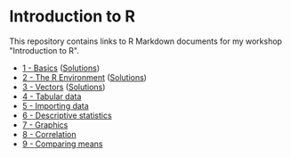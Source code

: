 Introduction to R
=================

This repository contains links to R Markdown documents for my workshop "Introduction to R".

- [1 - Basics](http://rpubs.com/cbrnr/R_1) ([Solutions](https://rpubs.com/cbrnr/R_1_Solutions))
- [2 - The R Environment](http://rpubs.com/cbrnr/R_2) ([Solutions](https://rpubs.com/cbrnr/R_2_Solutions))
- [3 - Vectors](http://rpubs.com/cbrnr/R_3) ([Solutions](https://rpubs.com/cbrnr/R_3_Solutions))
- [4 - Tabular data](http://rpubs.com/cbrnr/R_4)
- [5 - Importing data](http://rpubs.com/cbrnr/R_5)
- [6 - Descriptive statistics](http://rpubs.com/cbrnr/R_6)
- [7 - Graphics](http://rpubs.com/cbrnr/R_7)
- [8 - Correlation](http://rpubs.com/cbrnr/R_8)
- [9 - Comparing means](http://rpubs.com/cbrnr/R_9)
